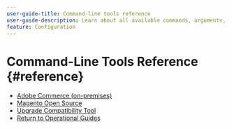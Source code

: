 ```yaml
---
user-guide-title: Command-line tools reference
user-guide-description: Learn about all available commands, arguments, and options for Adobe Commerce and Magento Open Source command-line tools.
feature: Configuration
---
```


# Command-Line Tools Reference {#reference}

- [Adobe Commerce (on-premises)](commerce-on-premises.md)
- [Magento Open Source](magento-open-source.md)
- [Upgrade Compatibility Tool](uct.md)
- [Return to Operational Guides](https://experienceleague.adobe.com/docs/commerce-operations/operational-guides/home.html)

